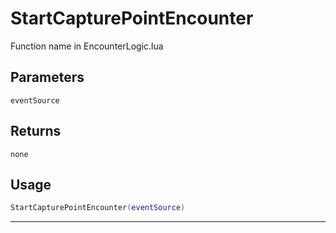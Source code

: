 # StartCapturePointEncounter
Function name in EncounterLogic.lua
## Parameters
`eventSource`
## Returns
`none`
## Usage
```lua
StartCapturePointEncounter(eventSource)
```
---
